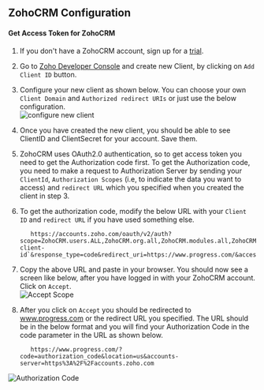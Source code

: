 ## ZohoCRM Configuration

#### Get Access Token for ZohoCRM

1. If you don't have a ZohoCRM account, sign up for a [trial](https://www.zoho.com/crm/signup.html).    
2. Go to [Zoho Developer Console](https://accounts.zoho.com/developerconsole) and create new Client, by clicking on `Add Client ID` button.  
3. Configure your new client as shown below. You can choose your own `Client Domain` and `Authorized redirect URIs` or just use the below configuration.  
![configure new client](https://raw.githubusercontent.com/progress/DataDirect-Code-Samples/master/Autonomous%20REST%20Configurations/ZohoCRM/img/Capture.PNG)  
4. Once you have created the new client, you should be able to see ClientID and ClientSecret for your account. Save them.  
5. ZohoCRM uses OAuth2.0 authentication, so to get access token you need to get the Authorization code first. To get the Authorization code, you need to make a request to Authorization Server by sending your `ClientId`, `Authorization Scopes` (i.e, to indicate the data you want to access) and `redirect URL` which you specified when you created the client in step 3.  
6. To get the authorization code, modify the below URL with your `Client ID` and `redirect URL` if you have used something else.

          https://accounts.zoho.com/oauth/v2/auth?scope=ZohoCRM.users.ALL,ZohoCRM.org.all,ZohoCRM.modules.all,ZohoCRM.settings.all&client_id=`your-client-id`&response_type=code&redirect_uri=https://www.progress.com/&access_type=offline  

7. Copy the above URL and paste in your browser. You should now see a screen like below, after you have logged in with your ZohoCRM account. Click on `Accept`.  
![Accept Scope](https://github.com/progress/DataDirect-Code-Samples/blob/master/Autonomous%20REST%20Configurations/ZohoCRM/img/Capture3.PNG?raw=true)  
8. After you click on `Accept` you should be redirected to www.progress.com or the redirect URL you specified. The URL should be in the below format and you will find your Authorization Code in the code parameter in the URL as shown below.  

          https://www.progress.com/?code=authorization_code&location=us&accounts-server=https%3A%2F%2Faccounts.zoho.com
![Authorization Code](https://github.com/progress/DataDirect-Code-Samples/blob/master/Autonomous%20REST%20Configurations/ZohoCRM/img/Capture2.PNG?raw=true) 
